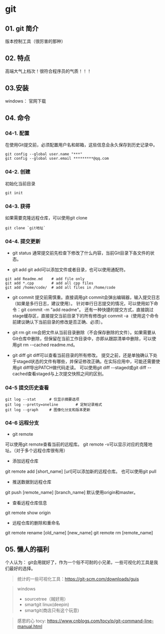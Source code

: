 # git

## 01. git 简介

版本控制工具（很厉害的那种）

## 02. 特点

高端大气上档次！很符合程序员的气质！！！

## 03.安装

windows： 官网下载

## 04. 命令

### 04-1. 配置

在使用Git提交前，必须配置用户名和邮箱，这些信息会永久保存到历史记录中。

```
git config --global user.name "***"
git config --global user.email *********@qq.com
```

### 04-2. 创建

初始化当前目录
```
git init 
```

### 04-3. 获得

如果需要克隆远程仓库，可以使用git clone
```
git clone `git地址`
```

### 04-4. 提交更新

- git status
通常提交前先检查下修改了什么内容，当前Git目录下各文件的状态。

- git add
git add可以添加文件或者目录，也可以使用通配符。

```
git add Readme.md    # add file only
git add *.cpp        # add all cpp files
git add /home/code/  # add all files in /home/code
```

- git commit
提交前需慎重。直接调用git commit会弹出编辑器，输入提交日志（如果是多行日志，建议使用）。
针对单行日志提交的情况，可以使用如下命令：git commit -m "add readme"。
还有一种快捷的提交方式，直接跳过stage缓存区，直接提交当前目录下的所有修改git commit -a（使用这个命令前建议确认下当前目录的修改是否正确、必须）。

- git rm
git rm会把文件从当前目录删除（不会保存删除的文件）。如果需要从Git仓库中删除，但保留在当前工作目录中，亦即从跟踪清单中删除，可以使用git rm --cached readme.md。

- git diff
git diff可以查看当前目录的所有修改。
提交之前，还是单独确认下处于staged状态的文件有哪些，并保证修改正确。在实际应用中，可能还需要使用git diff导出PATCH做代码走读。
可以使用git diff --staged或git diff --cached查看staged与上次提交快照之间的区别。

### 04-5  提交历史查看

```
git log --stat      # 仅显示摘要选项
git log --pretty=oneline        # 定制记录格式
git log --graph     # 图像化分支和版本更新
```

### 04-6 远程分支

- git remote

可以使用git remote查看当前的远程库。
git remote -v可以显示对应的克隆地址。（对于多个远程仓库很有用）

- 添加远程仓库

git remote add [short_name] [url]可以添加新的远程仓库。
也可以使用git pull

- 推送数据到远程仓库

git push [remote_name] [branch_name]
默认使用origin和master。

- 查看远程仓库信息 

git remote show origin

- 远程仓库的删除和重命名

git remote rename [old_name] [new_name]
git remote rm [remote_name]

## 05. 懒人的福利

个人认为： git会用就好了，作为一个俗不可耐的小兄弟，一些可视化的工具是我们最好的选择。

> 统计的一些可视化工具：https://git-scm.com/downloads/guis

> windows
> - sourcetree（贼好用）
> - smartgit
> linux(deepin)
> - smartgit(商店只有这个玩意)

> 感恩的心
> tocy: https://www.cnblogs.com/tocy/p/git-command-line-manual.html
